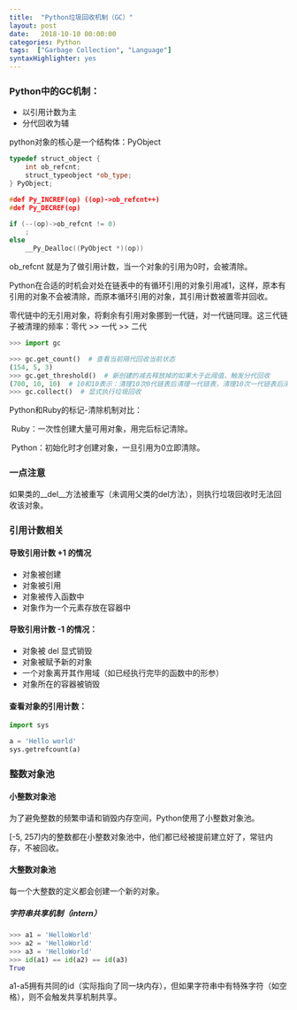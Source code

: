 ```yaml
---
title:  "Python垃圾回收机制（GC）"
layout: post
date:   2018-10-10 00:00:00
categories: Python
tags:  ["Garbage Collection", "Language"]
syntaxHighlighter: yes
---
```


### Python中的GC机制：

- 以引用计数为主
- 分代回收为辅

python对象的核心是一个结构体：PyObject

```c++
typedef struct_object {
    int ob_refcnt;
    struct_typeobject *ob_type;
} PyObject;

#def Py_INCREF(op) ((op)->ob_refcnt++)
#def Py_DECREF(op)

if (--(op)->ob_refcnt != 0)
    ;
else
    __Py_Dealloc((PyObject *)(op))
```

ob_refcnt 就是为了做引用计数，当一个对象的引用为0时，会被清除。

<!--more-->

Python在合适的时机会对处在链表中的有循环引用的对象引用减1，这样，原本有引用的对象不会被清除，而原本循环引用的对象，其引用计数被置零并回收。

零代链中的无引用对象，将剩余有引用对象挪到一代链，对一代链同理。这三代链子被清理的频率：零代 >> 一代 >> 二代

```python
>>> import gc

>>> gc.get_count()  # 查看当前隔代回收当前状态
(154, 5, 3)
>>> gc.get_threshold()  # 新创建的减去释放掉的如果大于此阈值，触发分代回收
(700, 10, 10)  # 10和10表示：清理10次0代链表后清理一代链表，清理10次一代链表后清理一次二代链表。
>>> gc.collect()  # 显式执行垃圾回收
```

Python和Ruby的标记-清除机制对比：

​	Ruby：一次性创建大量可用对象，用完后标记清除。

​	Python：初始化时才创建对象，一旦引用为0立即清除。



### 一点注意

如果类的__del__方法被重写（未调用父类的del方法），则执行垃圾回收时无法回收该对象。



### 引用计数相关

#### 导致引用计数 +1 的情况

- 对象被创建
- 对象被引用
- 对象被传入函数中
- 对象作为一个元素存放在容器中

#### 导致引用计数 -1 的情况：

- 对象被 del 显式销毁
- 对象被赋予新的对象
- 一个对象离开其作用域（如已经执行完毕的函数中的形参）
- 对象所在的容器被销毁



#### 查看对象的引用计数：

```python
import sys

a = 'Hello world'
sys.getrefcount(a)
```



### 整数对象池

#### 小整数对象池

为了避免整数的频繁申请和销毁内存空间，Python使用了小整数对象池。

[-5, 257)内的整数都在小整数对象池中，他们都已经被提前建立好了，常驻内存，不被回收。



#### 大整数对象池

每一个大整数的定义都会创建一个新的对象。



##### 字符串共享机制（intern）

```python
>>> a1 = 'HelloWorld'
>>> a2 = 'HelloWorld'
>>> a3 = 'HelloWorld'
>>> id(a1) == id(a2) == id(a3)
True
```

a1-a5拥有共同的id（实际指向了同一块内存），但如果字符串中有特殊字符（如空格），则不会触发共享机制共享。
